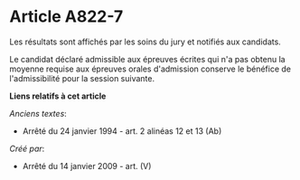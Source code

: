 # Article A822-7

Les résultats sont affichés par les soins du jury et notifiés aux candidats.

Le candidat déclaré admissible aux épreuves écrites qui n'a pas obtenu la moyenne requise aux épreuves orales d'admission
conserve le bénéfice de l'admissibilité pour la session suivante.

**Liens relatifs à cet article**

_Anciens textes_:

  - Arrêté du 24 janvier 1994 - art. 2 alinéas 12 et 13 (Ab)

_Créé par_:

  - Arrêté du 14 janvier 2009 - art. (V)
